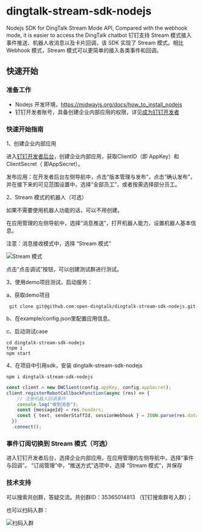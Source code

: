 # dingtalk-stream-sdk-nodejs
Nodejs SDK for DingTalk Stream Mode API, Compared with the webhook mode, it is easier to access the DingTalk chatbot
钉钉支持 Stream 模式接入事件推送、机器人收消息以及卡片回调，该 SDK 实现了 Stream 模式。相比 Webhook 模式，Stream 模式可以更简单的接入各类事件和回调。

## 快速开始

### 准备工作

* Nodejs 开发环境，https://midwayjs.org/docs/how_to_install_nodejs
* 钉钉开发者账号，具备创建企业内部应用的权限，详见[成为钉钉开发者](https://open.dingtalk.com/document/orgapp/become-a-dingtalk-developer)

### 快速开始指南

1、创建企业内部应用

进入[钉钉开发者后台](https://open-dev.dingtalk.com/)，创建企业内部应用，获取ClientID（即 AppKey）和ClientSecret（ 即AppSecret）。

发布应用：在开发者后台左侧导航中，点击“版本管理与发布”，点击“确认发布”，并在接下来的可见范围设置中，选择“全部员工”，或者按需选择部分员工。


2、Stream 模式的机器人（可选）

如果不需要使用机器人功能的话，可以不用创建。

在应用管理的左侧导航中，选择“消息推送”，打开机器人能力，设置机器人基本信息。

注意：消息接收模式中，选择 “Stream 模式”

![Stream 模式](https://img.alicdn.com/imgextra/i3/O1CN01XL4piO1lkYX2F6sW6_!!6000000004857-0-tps-896-522.jpg)

点击“点击调试”按钮，可以创建测试群进行测试。

3、使用demo项目测试，启动服务：

a、获取demo项目 
```Shell
 git clone git@github.com:open-dingtalk/dingtalk-stream-sdk-nodejs.git
```
b、在example/config.json里配置应用信息。

c、启动测试case
```Shell
cd dingtalk-stream-sdk-nodejs
tnpm i
npm start
```

4、在项目中引用sdk，安装 dingtalk-stream-sdk-nodejs

```Shell
npm i dingtalk-stream-sdk-nodejs
```
```javascript
const client = new DWClient(config.appKey, config.appSecret);
client.registerRobotCallbackFunction(async (res) => {
    // 注册机器人回调事件
    console.log("收到消息");
    const {messageId} = res.headers;
    const { text, senderStaffId, sessionWebhook } = JSON.parse(res.data);
  })
  .connect();
```

### 事件订阅切换到 Stream 模式（可选）

进入钉钉开发者后台，选择企业内部应用，在应用管理的左侧导航中，选择“事件与回调”。
“订阅管理”中，“推送方式”选项中，选择 “Stream 模式”，并保存


### 技术支持

可以搜索共创群，答疑交流。共创群ID：35365014813 （钉钉搜索群号入群）；

也可以扫码入群：

![扫码入群](https://gw.alicdn.com/imgextra/i1/O1CN01Cl10lw1OrfW9LdIgQ_!!6000000001759-0-tps-585-765.jpg)
